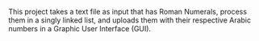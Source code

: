 This project takes a text file as input that has Roman Numerals, process them in a singly linked list, and uploads them with their respective Arabic numbers in a Graphic User Interface (GUI).
